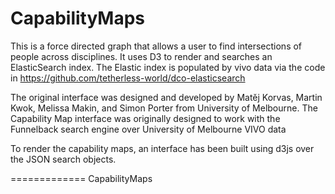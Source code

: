 CapabilityMaps
==============
This is a force directed graph that allows a user to find intersections of people across disciplines.
It uses D3 to render and searches an ElasticSearch index.
The Elastic index is populated by vivo data via the code in https://github.com/tetherless-world/dco-elasticsearch

The original interface was designed and developed by Matěj Korvas, Martin Kwok, Melissa Makin, and Simon Porter from University of Melbourne.
The Capability Map interface was originally designed to work with the Funnelback search engine over University of Melbourne VIVO data

To render the capability maps, an interface has been built using d3js over the JSON search objects.

=============
CapabilityMaps
